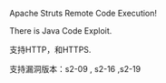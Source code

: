 Apache Struts Remote Code Execution!

There is Java Code Exploit.

支持HTTP，和HTTPS.

支持漏洞版本：s2-09 , s2-16 ,s2-19
